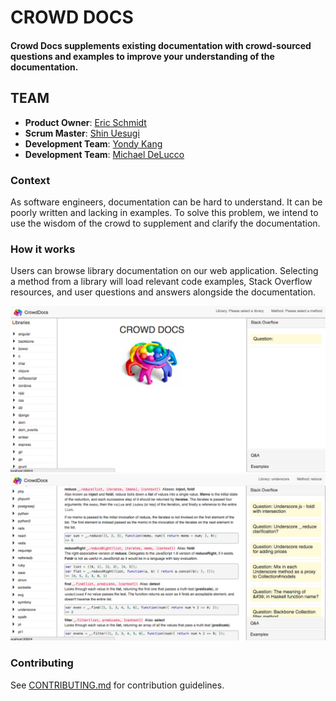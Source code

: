 #   CROWD DOCS #

#### Crowd Docs supplements existing documentation with crowd-sourced questions and examples to improve your understanding of the documentation.

## TEAM ##

  - __Product Owner__: [Eric Schmidt](https://github.com/eds101)
  - __Scrum Master__: [Shin Uesugi](https://github.com/shinsaku417)
  - __Development Team__: [Yondy Kang](https://github.com/yokangy)
  - __Development Team__: [Michael DeLucco](https://github.com/delucco)

### Context

As software engineers, documentation can be hard to understand. It can be poorly written and lacking in examples. To solve this problem, we intend to use the wisdom of the crowd to supplement and clarify the documentation.

### How it works

Users can browse library documentation on our web application. Selecting a method from a library will load relevant code examples, Stack Overflow resources, and user questions and answers alongside the documentation.

![Screen Shot](public/images/ScreenShot.png)
![Screen Shot](public/images/ScreenActionShot.png)

### Contributing

See [CONTRIBUTING.md](CONTRIBUTING.md) for contribution guidelines.  


